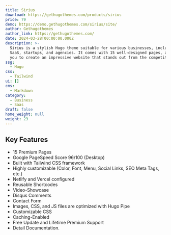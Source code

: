 ```yaml
---
title: Sirius
download: https://gethugothemes.com/products/sirius
price: 79
demo: https://demo.gethugothemes.com/sirius/site/
author: Gethugothemes
author_link: https://gethugothemes.com/
date: 2024-03-28T00:00:00.000Z
description: >-
  Sirius is a stylish Hugo theme suitable for various businesses, including
  SaaS, startups, and agencies. It comes with 15 well-designed pages, allowing
  you to create an impressive website that stands out from the competition.
ssg:
  - Hugo
css:
  - Tailwind
ui: []
cms:
  - Markdown
category:
  - Business
  - Saas
draft: false
home_weight: null
weight: 23
---
```

## Key Features

- 15 Premium Pages
- Google PageSpeed Score 96/100 (Desktop)
- Built with Tailwind CSS framework
- Highly customizable (Color, Font, Menu, Social Links, SEO Meta Tags, etc.)
- Netlify and Vercel configured
- Reusable Shortcodes
- Video-Showcase
- Disqus Comments
- Contact Form
- Images, CSS, and JS files are optimized with Hugo Pipe
- Customizable CSS
- Caching-Enabled
- Free Update and Lifetime Premium Support
- Detail Documentation.
